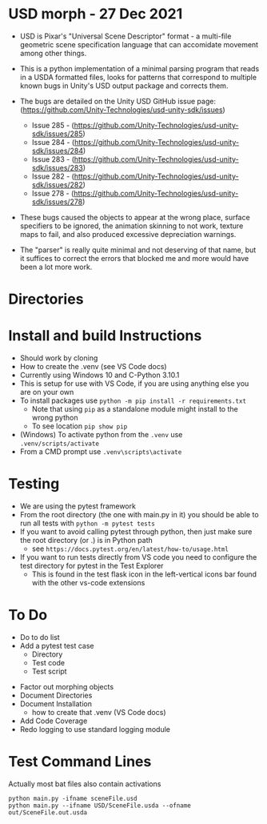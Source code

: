# USD morph - 27 Dec 2021

- USD is Pixar's "Universal Scene Descriptor" format - a multi-file geometric scene specification language that can accomidate movement among other things.
- This is a python implementation of a minimal parsing program that reads in a USDA formatted files, looks for patterns that correspond to multiple known bugs in Unity's USD output package and corrects them. 

- The bugs are detailed on the Unity USD GitHub issue page: (https://github.com/Unity-Technologies/usd-unity-sdk/issues)
   - Issue 285 - (https://github.com/Unity-Technologies/usd-unity-sdk/issues/285)
   - Issue 284 - (https://github.com/Unity-Technologies/usd-unity-sdk/issues/284)
   - Issue 283 - (https://github.com/Unity-Technologies/usd-unity-sdk/issues/283)
   - Issue 282 - (https://github.com/Unity-Technologies/usd-unity-sdk/issues/282)
   - Issue 278 - (https://github.com/Unity-Technologies/usd-unity-sdk/issues/278)
- These bugs caused the objects to appear at the wrong place, surface specifiers to be ignored, the animation skinning to not work, texture maps to fail, and also produced excessive depreciation warnings. 
- The "parser" is really quite minimal and not deserving of that name, but it suffices to correct the errors that blocked me and more would have been a lot more work.

# Directories

# Install and build Instructions
- Should work by cloning 
- How to create the .venv (see VS Code docs)
- Currently using Windows 10 and C-Python 3.10.1
- This is setup for use with VS Code, if you are using anything else you are on your own
- To install packages use `python -m pip install -r requirements.txt`
   - Note that using `pip` as a standalone module might install to the wrong python 
   - To see location `pip show pip`
- (Windows) To activate python from the `.venv` use `.venv/scripts/activate`
- From a CMD prompt use `.venv\scripts\activate`


# Testing
- We are using the pytest framework
- From the root directory (the one with main.py in it) you should be able to run all tests with `python -m pytest tests`
- If you want to avoid calling pytest through python, then just make sure the root directory (or .) is in Python path
   - see `https://docs.pytest.org/en/latest/how-to/usage.html`
- If you want to run tests directly from VS code you need to configure the test directory for pytest in the Test Explorer 
   - This is found in the test flask icon in the left-vertical icons bar found with the other vs-code extensions


# To Do
* Do to do list
* Add a pytest test case
   * Directory
   * Test code
   * Test script
- Factor out morphing objects
- Document Directories
- Document Installation
   - how to create that .venv (VS Code docs)
- Add Code Coverage
- Redo logging to use standard logging module 



# Test Command Lines
Actually most bat files also contain activations
```
python main.py -ifname sceneFile.usd
python main.py --ifname USD/SceneFile.usda --ofname out/SceneFile.out.usda
```

